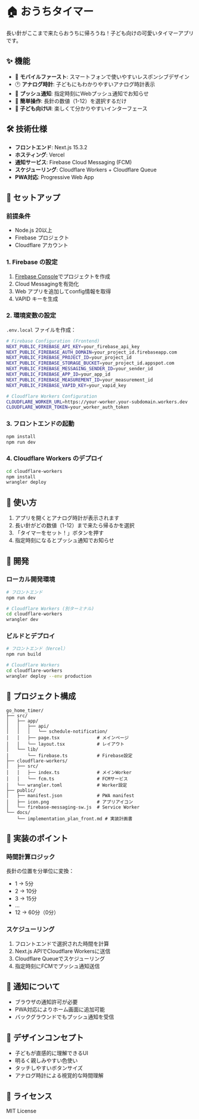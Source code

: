 # 🏠 おうちタイマー

長い針がここまで来たらおうちに帰ろうね！子ども向けの可愛いタイマーアプリです。

## ✨ 機能

- 📱 **モバイルファースト**: スマートフォンで使いやすいレスポンシブデザイン
- 🕐 **アナログ時計**: 子どもにもわかりやすいアナログ時計表示
- 🔔 **プッシュ通知**: 指定時刻にWebプッシュ通知でお知らせ
- 🎯 **簡単操作**: 長針の数値（1-12）を選択するだけ
- 🎨 **子ども向けUI**: 楽しくて分かりやすいインターフェース

## 🛠️ 技術仕様

- **フロントエンド**: Next.js 15.3.2
- **ホスティング**: Vercel
- **通知サービス**: Firebase Cloud Messaging (FCM)
- **スケジューリング**: Cloudflare Workers + Cloudflare Queue
- **PWA対応**: Progressive Web App

## 🚀 セットアップ

### 前提条件

- Node.js 20以上
- Firebase プロジェクト
- Cloudflare アカウント

### 1. Firebase の設定

1. [Firebase Console](https://console.firebase.google.com/)でプロジェクトを作成
2. Cloud Messagingを有効化
3. Web アプリを追加してconfig情報を取得
4. VAPID キーを生成

### 2. 環境変数の設定

`.env.local` ファイルを作成：

```bash
# Firebase Configuration (Frontend)
NEXT_PUBLIC_FIREBASE_API_KEY=your_firebase_api_key
NEXT_PUBLIC_FIREBASE_AUTH_DOMAIN=your_project_id.firebaseapp.com
NEXT_PUBLIC_FIREBASE_PROJECT_ID=your_project_id
NEXT_PUBLIC_FIREBASE_STORAGE_BUCKET=your_project_id.appspot.com
NEXT_PUBLIC_FIREBASE_MESSAGING_SENDER_ID=your_sender_id
NEXT_PUBLIC_FIREBASE_APP_ID=your_app_id
NEXT_PUBLIC_FIREBASE_MEASUREMENT_ID=your_measurement_id
NEXT_PUBLIC_FIREBASE_VAPID_KEY=your_vapid_key

# Cloudflare Workers Configuration
CLOUDFLARE_WORKER_URL=https://your-worker.your-subdomain.workers.dev
CLOUDFLARE_WORKER_TOKEN=your_worker_auth_token
```

### 3. フロントエンドの起動

```bash
npm install
npm run dev
```

### 4. Cloudflare Workers のデプロイ

```bash
cd cloudflare-workers
npm install
wrangler deploy
```

## 📱 使い方

1. アプリを開くとアナログ時計が表示されます
2. 長い針がどの数値（1-12）まで来たら帰るかを選択
3. 「タイマーをセット！」ボタンを押す
4. 指定時刻になるとプッシュ通知でお知らせ

## 🔧 開発

### ローカル開発環境

```bash
# フロントエンド
npm run dev

# Cloudflare Workers (別ターミナル)
cd cloudflare-workers
wrangler dev
```

### ビルドとデプロイ

```bash
# フロントエンド（Vercel）
npm run build

# Cloudflare Workers
cd cloudflare-workers
wrangler deploy --env production
```

## 📂 プロジェクト構成

```
go_home_timer/
├── src/
│   ├── app/
│   │   ├── api/
│   │   │   └── schedule-notification/
│   │   ├── page.tsx              # メインページ
│   │   └── layout.tsx            # レイアウト
│   └── lib/
│       └── firebase.ts           # Firebase設定
├── cloudflare-workers/
│   ├── src/
│   │   ├── index.ts              # メインWorker
│   │   └── fcm.ts                # FCMサービス
│   └── wrangler.toml             # Worker設定
├── public/
│   ├── manifest.json             # PWA manifest
│   ├── icon.png                  # アプリアイコン
│   └── firebase-messaging-sw.js  # Service Worker
└── docs/
    └── implementation_plan_front.md # 実装計画書
```

## 🎯 実装のポイント

### 時間計算ロジック

長針の位置を分単位に変換：
- 1 → 5分
- 2 → 10分
- 3 → 15分
- ...
- 12 → 60分（0分）

### スケジューリング

1. フロントエンドで選択された時間を計算
2. Next.js APIでCloudflare Workersに送信
3. Cloudflare Queueでスケジューリング
4. 指定時刻にFCMでプッシュ通知送信

## 🔔 通知について

- ブラウザの通知許可が必要
- PWA対応によりホーム画面に追加可能
- バックグラウンドでもプッシュ通知を受信

## 🎨 デザインコンセプト

- 子どもが直感的に理解できるUI
- 明るく親しみやすい色使い
- タッチしやすいボタンサイズ
- アナログ時計による視覚的な時間理解

## 📄 ライセンス

MIT License

